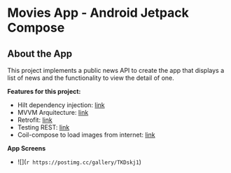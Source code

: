 
# Movies App - Android Jetpack Compose

## About the App
This project implements a public news API to create the app that displays a list of news and the functionality to view the detail of one.

**Features for this project:**
- Hilt dependency injection: [link](https://developer.android.com/training/dependency-injection/hilt-android?hl=es-419)
- MVVM Arquitecture: [link](https://developer.android.com/jetpack/guide?gclid=CjwKCAjw9uKIBhA8EiwAYPUS3FmUsPO9L0Fgzadlxdz3Ynxq_FJQNQXopR97RqmRo07gJcxzAJx10hoCtN0QAvD_BwE&gclsrc=aw.ds)
- Retrofit: [link](https://square.github.io/retrofit/)
- Testing REST: [link](https://github.com/square/okhttp/tree/master/mockwebserver)
- Coil-compose to load images from internet: [link](https://coil-kt.github.io/coil/compose/)

**App Screens**
- ![](`r https://postimg.cc/gallery/TKDskj1`)
